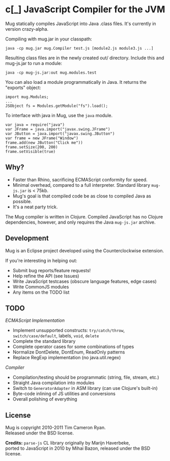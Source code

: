 c[_] JavaScript Compiler for the JVM
====================================

Mug statically compiles JavaScript into Java .class files.
It's currently in version crazy-alpha.

Compiling with mug.jar in your classpath:

	java -cp mug.jar mug.Compiler test.js [module2.js module3.js ...]
	
Resulting class files are in the newly created out/ directory.
Include this and mug-js.jar to run a module:

    java -cp mug-js.jar:out mug.modules.test

You can also load a module programmatically in Java. It returns
the "exports" object:

    import mug.Modules;
    ...
    JSObject fs = Modules.getModule("fs").load();

To interface with java in Mug, use the `java` module.

    var java = require("java")
    var JFrame = java.import("javax.swing.JFrame")
    var JButton = java.import("javax.swing.JButton")
    var frame = new JFrame("Window")
    frame.add(new JButton("Click me"))
    frame.setSize(200, 200)
    frame.setVisible(true)

Why?
----

* Faster than Rhino, sacrificing ECMAScript conformity for speed.
* Minimal overhead, compared to a full interpreter. Standard library `mug-js.jar` is < 75kb.
* Mug's goal is that compiled code be as close to compiled Java as possible. 
* It's a neat party trick.

The Mug compiler is written in Clojure. Compiled JavaScript has no Clojure dependencies, however, and only requires the Java `mug-js.jar` archive.

Development
-----------

Mug is an Eclipse project developed using the Counterclockwise extension.

If you're interesting in helping out:

* Submit bug reports/feature requests!
* Help refine the API (see Issues)
* Write JavaScript testcases (obscure language features, edge cases)
* Write CommonJS modules
* Any items on the TODO list

TODO
----

*ECMAScript Implementation*

* Implement unsupported constructs: `try/catch/throw`, `switch/case/default`, labels, `void`, `delete`
* Complete the standard library
* Complete operator cases for some combinations of types
* Normalize DontDelete, DontEnum, ReadOnly patterns
* Replace RegExp implementation (no java.util.regex)

*Compiler*

* Compilation/testing should be programmatic (string, file, stream, etc.)
* Straight Java compilation into modules
* Switch to `GeneratorAdapter` in ASM library (can use Clojure's built-in)
* Byte-code inlining of JS utilities and conversions
* Overall polishing of everything

License
-------

Mug is copyright 2010-2011 Tim Cameron Ryan.  
Released under the BSD license.

**Credits:**
`parse-js` CL library originally by Marijn Haverbeke,  
ported to JavaScript in 2010 by Mihai Bazon,
released under the BSD license.